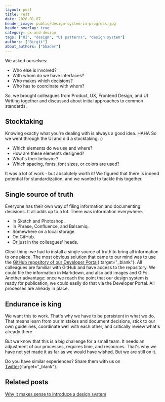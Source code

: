 ```yaml
---
layout: post
title: Test
date: 2020-01-07
header_image: public/design-system-in-progress.jpg
header_overlay: true
category: ux-and-design
tags: ["UI", "design", "UI patterns", "design system"]
authors: ["Birgit"]
about_authors: ["bbader"]
---
```



We asked ourselves: 

* Who else is involved?
* With whom do we have interfaces?
* Who makes which decisions?
* Who has to coordinate with whom?

So, we brought colleagues from Product, UX, Frontend Design, and UI Writing together and discussed about initial approaches to common standards.

## Stocktaking

Knowing exactly what you're dealing with is always a good idea. HAHA
So we went through the UI and did a stocktaking. :)

* Which elements do we use and where?
* How are these elements designed?
* What's their behavior?
* Which spacing, fonts, font sizes, or colors are used?

It was a lot of work - but absolutely worth it!
We figured that there is indeed potential for standardization, and we wanted to tackle this together.

## Single source of truth

Everyone has their own way of filing information and documenting decisions.
It all adds up to a lot.
There was information everywhere.

* In Sketch and Photoshop.
* In Phrase, Confluence, and Balsamiq.
* Somewhere on a local storage.
* On GitHub.
* Or just in the colleagues' heads.

Clear thing: we had to install a single source of truth to bring all information to one place.
The most obvious solution that came to our mind was to use the [GitHub repository of our Developer Portal](https://github.com/ePages-de/epages-devportal){:target="_blank"}.
All colleagues are familiar with GitHub and have access to the repository.
We could file the information in Markdown, and also add images and GIFs.
Another advantage: once we reach the point that our design system is ready for publication, we could easily do that via the Developer Portal.
All processes are already in place.

## Endurance is king

We want this to work.
That's why we have to be persistent in what we do.
That means learn from our mistakes and document decisions, stick to our own guidelines, coordinate well with each other, and critically review what's already there.

But we know that this is a big challenge for a small team.
It needs an adjustment of our processes, requires time, and resources.
That's why we have not yet made it as far as we would have wished.
But we are still on it.

Do you have similar experiences?
Share them with us on [Twitter](https://twitter.com/epagesdevs){:target="_blank"}.

## Related posts

[Why it makes sense to introduce a design system](/blog/ux-and-design/why-it-makes-sense-to-introduce-a-design-system/)